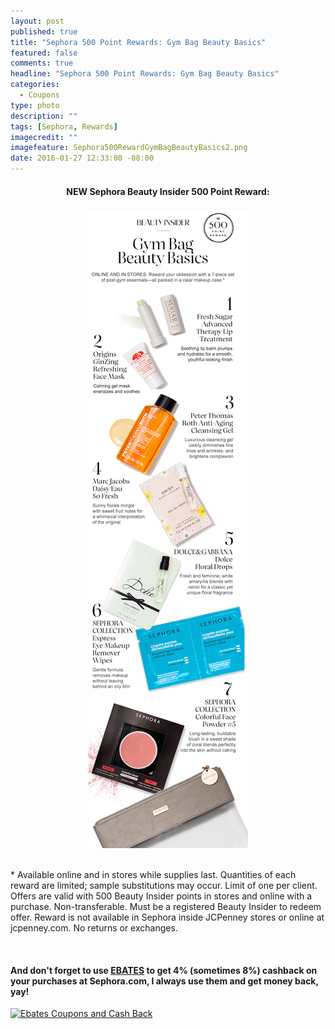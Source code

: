 ```yaml
---
layout: post
published: true
title: "Sephora 500 Point Rewards: Gym Bag Beauty Basics"
featured: false
comments: true
headline: "Sephora 500 Point Rewards: Gym Bag Beauty Basics"
categories: 
  - Coupons
type: photo
description: ""
tags: [Sephora, Rewards]
imagecredit: ""
imagefeature: Sephora500RewardGymBagBeautyBasics2.png
date: 2016-01-27 12:33:00 -08:00
---
```


<center><H4>NEW Sephora Beauty Insider 500 Point Reward:</H4></center>

<center><a href="http://www.sephora.com" target="_blank">
<img src="/images/Sephora500RewardGymBagBeautyBasics.jpg" border="0" style="border:none;max-width:100%;" alt="Sephora 500 Point Rewards: Gym Bag Beauty Basics" />
</a></center>

<br>

<p>* Available online and in stores while supplies last. Quantities of each reward are limited; sample substitutions may occur. Limit of one per client. Offers are valid with 500 Beauty Insider points in stores and online with a purchase. Non-transferable. Must be a registered Beauty Insider to redeem offer. Reward is not available in Sephora inside JCPenney stores or online at jcpenney.com. No returns or exchanges.</p>

<br>

<H4>And don't forget to use <a href="http://www.ebates.com/rf.do?referrerid=nFbj2DqrCN%2BpB5AWKzmAFQ%3D%3D&eeid=30337" target="_blank">EBATES</a> to get 4% (sometimes 8%) cashback on your purchases at Sephora.com, I always use them and get money back, yay!</H4>

<a href='http://www.ebates.com/rf.do?referrerid=nFbj2DqrCN%2BpB5AWKzmAFQ%3D%3D&eeid=28585' target='_blank' rel='nofollow'><img src='http://www.ebates.com/referral/2012/global_files/images/ebates_logo.png' alt='Ebates Coupons and Cash Back' height='31' width='171' border='0'/></a>
